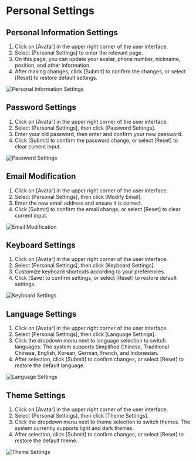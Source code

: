 # Personal Settings

## Personal Information Settings
1. Click on [Avatar] in the upper right corner of the user interface.
2. Select [Personal Settings] to enter the relevant page.
3. On this page, you can update your avatar, phone number, nickname, position, and other information.
4. After making changes, click [Submit] to confirm the changes, or select [Reset] to restore default settings.

![Personal Information Settings](/images/en/en_login_pic_4.png)

## Password Settings
1. Click on [Avatar] in the upper right corner of the user interface.
2. Select [Personal Settings], then click [Password Settings].
3. Enter your old password, then enter and confirm your new password.
4. Click [Submit] to confirm the password change, or select [Reset] to clear current input.

![Password Settings](/images/basic_person_2.png)

## Email Modification
1. Click on [Avatar] in the upper right corner of the user interface.
2. Select [Personal Settings], then click [Modify Email].
3. Enter the new email address and ensure it is correct.
4. Click [Submit] to confirm the email change, or select [Reset] to clear current input.

![Email Modification](/images/basic_person_3.png)

## Keyboard Settings
1. Click on [Avatar] in the upper right corner of the user interface.
2. Select [Personal Settings], then click [Keyboard Settings].
3. Customize keyboard shortcuts according to your preferences.
4. Click [Save] to confirm settings, or select [Reset] to restore default settings.

![Keyboard Settings](/images/basic_count_1.png)

## Language Settings
1. Click on [Avatar] in the upper right corner of the user interface.
2. Select [Personal Settings], then click [Language Settings].
3. Click the dropdown menu next to language selection to switch languages. The system supports Simplified Chinese, Traditional Chinese, English, Korean, German, French, and Indonesian.
4. After selection, click [Submit] to confirm changes, or select [Reset] to restore the default language.

![Language Settings](/images/basic_count_2.png)

## Theme Settings
1. Click on [Avatar] in the upper right corner of the user interface.
2. Select [Personal Settings], then click [Theme Settings].
3. Click the dropdown menu next to theme selection to switch themes. The system currently supports light and dark themes.
4. After selection, click [Submit] to confirm changes, or select [Reset] to restore the default theme.

![Theme Settings](/images/basic_count_3.png)